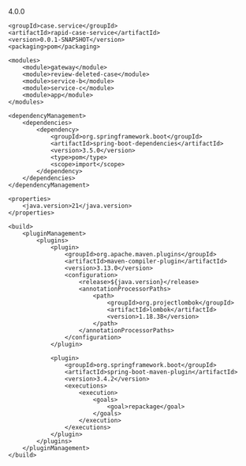 <!-- modular-monolith/pom.xml -->
<project xmlns="http://maven.apache.org/POM/4.0.0"
         xmlns:xsi="http://www.w3.org/2001/XMLSchema-instance"
         xsi:schemaLocation="http://maven.apache.org/POM/4.0.0
                             https://maven.apache.org/xsd/maven-4.0.0.xsd">
    <modelVersion>4.0.0</modelVersion>

    <groupId>case.service</groupId>
    <artifactId>rapid-case-service</artifactId>
    <version>0.0.1-SNAPSHOT</version>
    <packaging>pom</packaging>

    <modules>
        <module>gateway</module>
        <module>review-deleted-case</module>
        <module>service-b</module>
        <module>service-c</module>
        <module>app</module>
    </modules>

    <dependencyManagement>
        <dependencies>
            <dependency>
                <groupId>org.springframework.boot</groupId>
                <artifactId>spring-boot-dependencies</artifactId>
                <version>3.5.0</version>
                <type>pom</type>
                <scope>import</scope>
            </dependency>
        </dependencies>
    </dependencyManagement>

    <properties>
        <java.version>21</java.version>
    </properties>

    <build>
        <pluginManagement>
            <plugins>
                <plugin>
                    <groupId>org.apache.maven.plugins</groupId>
                    <artifactId>maven-compiler-plugin</artifactId>
                    <version>3.13.0</version>
                    <configuration>
                        <release>${java.version}</release>
                        <annotationProcessorPaths>
                            <path>
                                <groupId>org.projectlombok</groupId>
                                <artifactId>lombok</artifactId>
                                <version>1.18.38</version>
                            </path>
                        </annotationProcessorPaths>
                    </configuration>
                </plugin>

                <plugin>
                    <groupId>org.springframework.boot</groupId>
                    <artifactId>spring-boot-maven-plugin</artifactId>
                    <version>3.4.2</version>
                    <executions>
                        <execution>
                            <goals>
                                <goal>repackage</goal>
                            </goals>
                        </execution>
                    </executions>
                </plugin>
            </plugins>
        </pluginManagement>
    </build>

</project>
